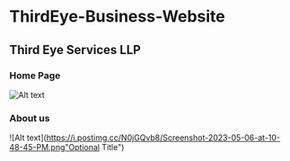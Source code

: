 # ThirdEye-Business-Website
## Third Eye Services LLP


### Home Page

![Alt text](https://i.postimg.cc/Jzq4wz34/Screenshot-2023-05-06-at-10-48-32-PM.png "Optional Title")


### About us

![Alt text](https://i.postimg.cc/N0jGQvb8/Screenshot-2023-05-06-at-10-48-45-PM.png"Optional Title")

